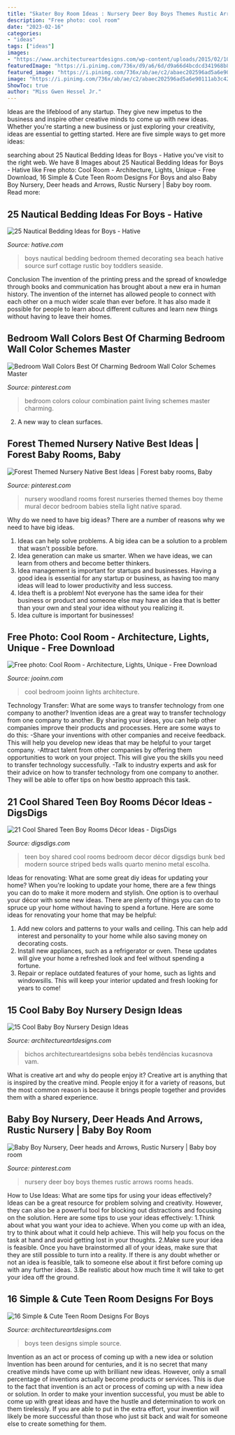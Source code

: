 ```yaml
---
title: "Skater Boy Room Ideas : Nursery Deer Boy Boys Themes Rustic Arrows Rooms Heads"
description: "Free photo: cool room"
date: "2023-02-16"
categories:
- "ideas"
tags: ["ideas"]
images:
- "https://www.architectureartdesigns.com/wp-content/uploads/2015/02/1055.jpg"
featuredImage: "https://i.pinimg.com/736x/d9/a6/6d/d9a66d4bcdcd341968b81ed373f9f885.jpg"
featured_image: "https://i.pinimg.com/736x/ab/ae/c2/abaec202596ad5a6e90111ab3c427ea5.jpg"
image: "https://i.pinimg.com/736x/ab/ae/c2/abaec202596ad5a6e90111ab3c427ea5.jpg"
ShowToc: true
author: "Miss Gwen Hessel Jr."
---
```



Ideas are the lifeblood of any startup. They give new impetus to the business and inspire other creative minds to come up with new ideas. Whether you're starting a new business or just exploring your creativity, ideas are essential to getting started. Here are five simple ways to get more ideas: 

	

		
searching about 25 Nautical Bedding Ideas for Boys - Hative you've visit to the right web. We have 8 Images about 25 Nautical Bedding Ideas for Boys - Hative like Free photo: Cool Room - Architecture, Lights, Unique - Free Download, 16 Simple &amp; Cute Teen Room Designs For Boys and also Baby Boy Nursery, Deer heads and Arrows, Rustic Nursery | Baby boy room. Read more:
		
    
## 25 Nautical Bedding Ideas For Boys - Hative

<img loading=lazy src="https://hative.com/wp-content/uploads/2014/10/nautical-bedding-ideas/11-nautical-bedding-ideas-for-boys.jpg" onerror="this.onerror=null;this.src='https://tse4.mm.bing.net/th?id=OIP.ayFmTou8Oi48Mi3qIfw1sQHaJ3&amp;pid=15.1';" alt="25 Nautical Bedding Ideas for Boys - Hative">

_Source: hative.com_

>boys nautical bedding bedroom themed decorating sea beach hative source surf cottage rustic boy toddlers seaside. 

	

Conclusion
The invention of the printing press and the spread of knowledge through books and communication has brought about a new era in human history. The invention of the internet has allowed people to connect with each other on a much wider scale than ever before. It has also made it possible for people to learn about different cultures and learn new things without having to leave their homes.

    
## Bedroom Wall Colors Best Of Charming Bedroom Wall Color Schemes Master

<img loading=lazy src="https://i.pinimg.com/736x/d9/a6/6d/d9a66d4bcdcd341968b81ed373f9f885.jpg" onerror="this.onerror=null;this.src='https://tse4.mm.bing.net/th?id=OIP.H3sbL_WfHQCgupN4GBvAvQHaJ4&amp;pid=15.1';" alt="Bedroom Wall Colors Best Of Charming Bedroom Wall Color Schemes Master">

_Source: pinterest.com_

>bedroom colors colour combination paint living schemes master charming. 

	

2. A new way to clean surfaces.

    
## Forest Themed Nursery Native Best Ideas | Forest Baby Rooms, Baby

<img loading=lazy src="https://i.pinimg.com/736x/ab/ae/c2/abaec202596ad5a6e90111ab3c427ea5.jpg" onerror="this.onerror=null;this.src='https://tse1.mm.bing.net/th?id=OIP.W99FrTEKc7r_Yk3Url3dpgHaJ3&amp;pid=15.1';" alt="Forest Themed Nursery Native Best Ideas | Forest baby rooms, Baby">

_Source: pinterest.com_

>nursery woodland rooms forest nurseries themed themes boy theme mural decor bedroom babies stella light native sparad. 

	

Why do we need to have big ideas?
There are a number of reasons why we need to have big ideas. 
1. Ideas can help solve problems. A big idea can be a solution to a problem that wasn't possible before. 
2. Idea generation can make us smarter. When we have ideas, we can learn from others and become better thinkers. 
3. Idea management is important for startups and businesses. Having a good idea is essential for any startup or business, as having too many ideas will lead to lower productivity and less success. 
4. Idea theft is a problem! Not everyone has the same idea for their business or product and someone else may have an idea that is better than your own and steal your idea without you realizing it. 
5. Idea culture is important for businesses!

    
## Free Photo: Cool Room - Architecture, Lights, Unique - Free Download

<img loading=lazy src="https://jooinn.com/images/cool-room-1.jpg" onerror="this.onerror=null;this.src='https://tse1.mm.bing.net/th?id=OIP.40Tfst2Vu2wAmF05uT1r-QHaE3&amp;pid=15.1';" alt="Free photo: Cool Room - Architecture, Lights, Unique - Free Download">

_Source: jooinn.com_

>cool bedroom jooinn lights architecture. 

	

Technology Transfer: What are some ways to transfer technology from one company to another?
Invention ideas are a great way to transfer technology from one company to another. By sharing your ideas, you can help other companies improve their products and processes. Here are some ways to do this: 
-Share your inventions with other companies and receive feedback. This will help you develop new ideas that may be helpful to your target company.
-Attract talent from other companies by offering them opportunities to work on your project. This will give you the skills you need to transfer technology successfully.
-Talk to industry experts and ask for their advice on how to transfer technology from one company to another. They will be able to offer tips on how bestto approach this task.

    
## 21 Cool Shared Teen Boy Rooms Décor Ideas - DigsDigs

<img loading=lazy src="http://www.digsdigs.com/photos/cool-shared-teen-boy-rooms-decor-ideas-1.jpg" onerror="this.onerror=null;this.src='https://tse2.mm.bing.net/th?id=OIP.tBFWMzvjAI4siFnX_akvFQAAAA&amp;pid=15.1';" alt="21 Cool Shared Teen Boy Rooms Décor Ideas - DigsDigs">

_Source: digsdigs.com_

>teen boy shared cool rooms bedroom decor décor digsdigs bunk bed modern source striped beds walls quarto menino metal escolha. 

	

Ideas for renovating: What are some great diy ideas for updating your home?
When you're looking to update your home, there are a few things you can do to make it more modern and stylish. One option is to overhaul your décor with some new ideas. There are plenty of things you can do to spruce up your home without having to spend a fortune. Here are some ideas for renovating your home that may be helpful: 
1. Add new colors and patterns to your walls and ceiling. This can help add interest and personality to your home while also saving money on decorating costs. 
2. Install new appliances, such as a refrigerator or oven. These updates will give your home a refreshed look and feel without spending a fortune. 
3. Repair or replace outdated features of your home, such as lights and windowsills. This will keep your interior updated and fresh looking for years to come! 

    
## 15 Cool Baby Boy Nursery Design Ideas

<img loading=lazy src="https://www.architectureartdesigns.com/wp-content/uploads/2015/02/1055.jpg" onerror="this.onerror=null;this.src='https://tse3.mm.bing.net/th?id=OIP.53Rj4laizA0U_SssT5IOLgHaEb&amp;pid=15.1';" alt="15 Cool Baby Boy Nursery Design Ideas">

_Source: architectureartdesigns.com_

>bichos architectureartdesigns soba bebês tendências kucasnova vam. 

	

What is creative art and why do people enjoy it?
Creative art is anything that is inspired by the creative mind. People enjoy it for a variety of reasons, but the most common reason is because it brings people together and provides them with a shared experience.

    
## Baby Boy Nursery, Deer Heads And Arrows, Rustic Nursery | Baby Boy Room

<img loading=lazy src="https://i.pinimg.com/736x/f0/4b/a4/f04ba4cbbd12571359fee2e57d4ba86e.jpg" onerror="this.onerror=null;this.src='https://tse3.mm.bing.net/th?id=OIP.l15F80ltx75DACZ1jcI9AwHaJ4&amp;pid=15.1';" alt="Baby Boy Nursery, Deer heads and Arrows, Rustic Nursery | Baby boy room">

_Source: pinterest.com_

>nursery deer boy boys themes rustic arrows rooms heads. 

	

How to Use Ideas: What are some tips for using your ideas effectively?
Ideas can be a great resource for problem solving and creativity. However, they can also be a powerful tool for blocking out distractions and focusing on the solution. Here are some tips to use your ideas effectively:
1.Think about what you want your idea to achieve. When you come up with an idea, try to think about what it could help achieve. This will help you focus on the task at hand and avoid getting lost in your thoughts.
2.Make sure your idea is feasible. Once you have brainstormed all of your ideas, make sure that they are still possible to turn into a reality. If there is any doubt whether or not an idea is feasible, talk to someone else about it first before coming up with any further ideas.
3.Be realistic about how much time it will take to get your idea off the ground.

    
## 16 Simple &amp; Cute Teen Room Designs For Boys

<img loading=lazy src="https://www.architectureartdesigns.com/wp-content/uploads/2016/02/4-39.jpg" onerror="this.onerror=null;this.src='https://tse3.mm.bing.net/th?id=OIP.-ZswsVgDX-rYUNG6k4RX-QAAAA&amp;pid=15.1';" alt="16 Simple &amp; Cute Teen Room Designs For Boys">

_Source: architectureartdesigns.com_

>boys teen designs simple source. 

	

Invention as an act or process of coming up with a new idea or solution
Invention has been around for centuries, and it is no secret that many creative minds have come up with brilliant new ideas. However, only a small percentage of inventions actually become products or services. This is due to the fact that invention is an act or process of coming up with a new idea or solution. In order to make your invention successful, you must be able to come up with great ideas and have the hustle and determination to work on them tirelessly. If you are able to put in the extra effort, your invention will likely be more successful than those who just sit back and wait for someone else to create something for them.

